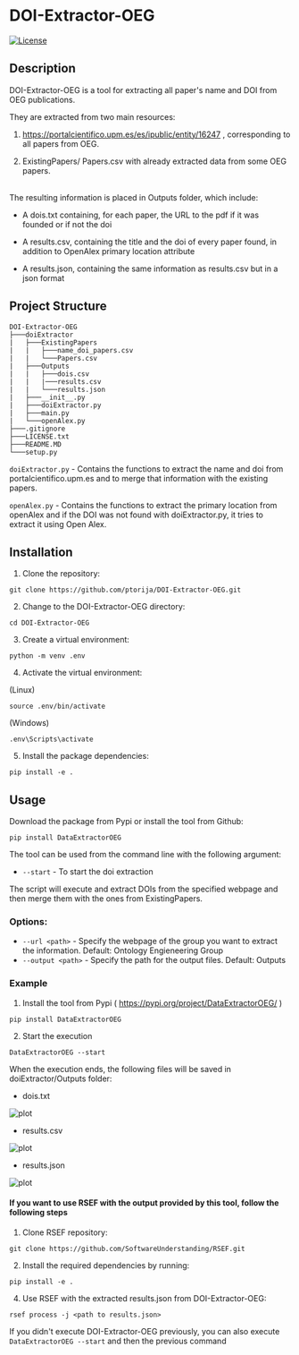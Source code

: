 # DOI-Extractor-OEG

[![License](https://img.shields.io/badge/license-MIT-blue.svg)](https://opensource.org/licenses/MIT)

## Description

DOI-Extractor-OEG is a tool for extracting all paper's name and DOI from OEG publications.

They are extracted from two main resources:

1) https://portalcientifico.upm.es/es/ipublic/entity/16247 , corresponding to all papers from OEG. 

2) ExistingPapers/ Papers.csv with already extracted data from some OEG papers.

<br>
The resulting information is placed in Outputs folder, which include:

- A dois.txt containing, for each paper, the URL to the pdf if it was founded or if not the doi

- A results.csv, containing the title and the doi of every paper found, in addition to OpenAlex primary location attribute

- A results.json, containing the same information as results.csv but in a json format

## Project Structure
```
DOI-Extractor-OEG
├───doiExtractor
|   ├───ExistingPapers
|   |   ├───name_doi_papers.csv
|   |   └───Papers.csv
|   ├───Outputs
|   |   ├───dois.csv
|   |   |───results.csv
|   |   └───results.json
|   ├───__init__.py
|   ├───doiExtractor.py
|   ├───main.py
|   └───openAlex.py
├───.gitignore
├───LICENSE.txt
├───README.MD
└───setup.py
```

```doiExtractor.py``` - Contains the functions to extract the name and doi from portalcientifico.upm.es and to merge that information with the existing papers.

```openAlex.py``` - Contains the functions to extract the primary location from openAlex and if the DOI was not found with doiExtractor.py, it tries to extract it using Open Alex.


## Installation

1. Clone the repository:
```
git clone https://github.com/ptorija/DOI-Extractor-OEG.git
```

2. Change to the DOI-Extractor-OEG directory:
```
cd DOI-Extractor-OEG
```

3. Create a virtual environment:
```
python -m venv .env
```

4. Activate the virtual environment:

(Linux)
```
source .env/bin/activate
```  
(Windows)
 ```
 .env\Scripts\activate
 ``` 

5. Install the package dependencies:
```
pip install -e .
```

## Usage
Download the package from Pypi or install the tool from Github:
```
pip install DataExtractorOEG
```

The tool can be used from the command line with the following argument:
- ```--start``` - To start the doi extraction

The script will execute and extract DOIs from the specified webpage and then merge them with the ones from ExistingPapers.

### Options:
- ```--url <path>``` - Specify the webpage of the group you want to extract the information. Default: Ontology Engieneering Group
- ```--output <path>``` - Specify the path for the output files. Default: Outputs

### Example

1. Install the tool from Pypi ( https://pypi.org/project/DataExtractorOEG/ )
```
pip install DataExtractorOEG
```

2. Start the execution
```
DataExtractorOEG --start
```

When the execution ends, the following files will be saved in doiExtractor/Outputs folder:

- dois.txt

![plot](images\dois_txt.png)

- results.csv

![plot](images\results_csv.png)

- results.json

![plot](images\results_json.png)

#### If you want to use RSEF with the output provided by this tool, follow the following steps

1. Clone RSEF repository:
```
git clone https://github.com/SoftwareUnderstanding/RSEF.git
```

2. Install the required dependencies by running:
```
pip install -e .
```

4. Use RSEF with the extracted results.json from DOI-Extractor-OEG:
```
rsef process -j <path to results.json>
```
If you didn't execute DOI-Extractor-OEG previously, you can also execute ```DataExtractorOEG --start``` and then the previous command